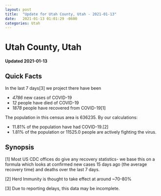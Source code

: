 ```yaml
---
layout: post
title:  "Update for Utah County, Utah - 2021-01-13"
date:   2021-01-13 01:01:29 -0600
categories: Utah
---
```


# Utah County, Utah
#### Updated 2021-01-13

## Quick Facts

In the last 7 days[3] we project there have been
- *4786* new cases of COVID-19
- *12* people have died of COVID-19
- *1878* people have recovered from COVID-19[1]

The population in this census area is 636235. By our calculations:
- 11.81% of the population have had COVID-19.[2]
- 1.81% of the population or 11525.0 people are actively fighting the virus.

## Synopsis




[1] Most US CDC offices do give any recovery statistics- we base this on a formula which looks at confirmed new cases
15 days ago (the average recovery time) and deaths over the last 7 days.

[2] Herd Immunity is thought to take effect at around ~70-80%

[3] Due to reporting delays, this data may be incomplete.
 
    